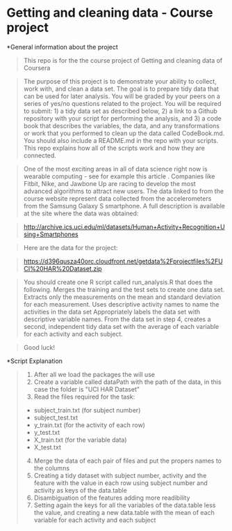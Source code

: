 Getting and cleaning data - Course project
==========================================

*General information about the project

>This repo is for the the course project of Getting and cleaning data of Coursera

>The purpose of this project is to demonstrate your ability to collect, work with, and clean a data set. The goal is to prepare tidy data that can be used for later analysis. You will be graded by your peers on a series of yes/no questions related to the project. You will be required to submit: 1) a tidy data set as described below, 2) a link to a Github repository with your script for performing the analysis, and 3) a code book that describes the variables, the data, and any transformations or work that you performed to clean up the data called CodeBook.md. You should also include a README.md in the repo with your scripts. This repo explains how all of the scripts work and how they are connected.  

>One of the most exciting areas in all of data science right now is wearable computing - see for example this article . Companies like Fitbit, Nike, and Jawbone Up are racing to develop the most advanced algorithms to attract new users. The data linked to from the course website represent data collected from the accelerometers from the Samsung Galaxy S smartphone. A full description is available at the site where the data was obtained: 

>http://archive.ics.uci.edu/ml/datasets/Human+Activity+Recognition+Using+Smartphones 

>Here are the data for the project: 

>https://d396qusza40orc.cloudfront.net/getdata%2Fprojectfiles%2FUCI%20HAR%20Dataset.zip 

> You should create one R script called run_analysis.R that does the following. 
>Merges the training and the test sets to create one data set.
>Extracts only the measurements on the mean and standard deviation for each measurement. 
>Uses descriptive activity names to name the activities in the data set
>Appropriately labels the data set with descriptive variable names. 
>From the data set in step 4, creates a second, independent tidy data set with the average of each variable for each activity and each subject.

>Good luck!

*Script Explanation

>1. After all we load the packages the will use
>2. Create a variable called dataPath with the path of the data, in this case the folder is "UCI HAR Dataset"
>3. Read the files required for the task:
>   - subject_train.txt (for subject number)
>   - subject_test.txt
>   - y_train.txt (for the activity of each row)
>   - y_test.txt
>   - X_train.txt (for the variable data)
>   - X_test.txt
>4. Merge the data of each pair of files and put the propers names to the columns
>5. Creating a tidy dataset with subject number, activity and the feature with the value in each row using subject number and activity as keys of the data.table
>6. Disambiguation of the features adding more readibility
>7. Setting again the keys for all the variables of the data.table less the value, and creating a new data.table with the mean of each variable for each activity and each subject
